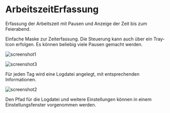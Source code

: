 # ArbeitszeitErfassung
Erfassung der Arbeitszeit mit Pausen und Anzeige der Zeit bis zum Feierabend.

Einfache Maske zur Zeiterfassung. Die Steuerung kann auch über ein Tray-Icon erfolgen. Es können beliebig viele Pausen gemacht werden.


![screenshot1](https://user-images.githubusercontent.com/5656573/119853473-85cb3080-bf10-11eb-8943-1d467da4d3aa.png)

![screenshot3](https://user-images.githubusercontent.com/5656573/119853905-e490aa00-bf10-11eb-86b5-3f2af43b6158.png)

Für jeden Tag wird eine Logdatei angelegt, mit entsprechenden Informationen.

![screenshot2](https://user-images.githubusercontent.com/5656573/119853480-8794f400-bf10-11eb-9263-8523355299b4.png)



Den Pfad für die Logdatei und weitere Einstellungen können in einem Einstellungsfenster vorgenommen werden.
